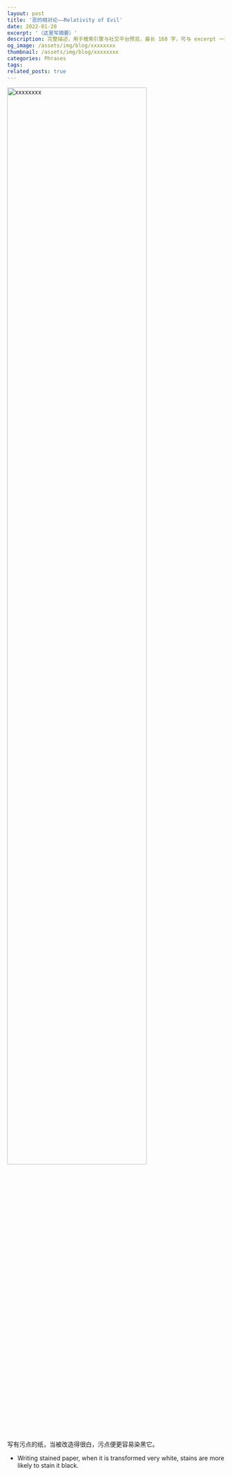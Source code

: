 ```yaml
---
layout: post
title: '恶的相对论——Relativity of Evil'
date: 2022-01-20
excerpt: '（这里写摘要）'
description: 完整描述，用于搜索引擎与社交平台预览，最长 160 字，可与 excerpt 一致
og_image: /assets/img/blog/xxxxxxxx
thumbnail: /assets/img/blog/xxxxxxxx
categories: Phrases
tags: 
related_posts: true
---
```


<img src="/assets/img/blog/xxxxxxxx" style="width:80%;" alt="xxxxxxxx">

写有污点的纸，当被改造得很白，污点便更容易染黑它。

- Writing stained paper, when it is transformed very white, stains are more likely to stain it black.